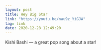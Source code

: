 ```yaml
---
layout: post
title: Hey Big Star
link: "https://youtu.be/nau9z_YiGJA"
tag: link
date: 2020-12-28 12:49:20
---
```

Kishi Bashi — a great pop song about a star!